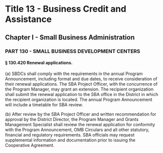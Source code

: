 
# Title 13 - Business Credit and Assistance
## Chapter I - Small Business Administration
### PART 130 - SMALL BUSINESS DEVELOPMENT CENTERS
#### § 130.420 Renewal applications.

(a) SBDCs shall comply with the requirements in the annual Program Announcement, including format and due dates, to receive consideration of their renewal applications. The SBA Project Officer, with the concurrence of the Program Manager, may grant an extension. The recipient organization shall submit the renewal application to the SBA office in the District in which the recipient organization is located. The annual Program Announcement will include a timetable for SBA review.

(b) After review by the SBA Project Officer and written recommendation for approval by the District Director, the Program Manager and Grants Management Specialist shall review the renewal application for conformity with the Program Announcement, OMB Circulars and all other statutory, financial and regulatory requirements. SBA officials may request supplemental information and documentation prior to issuing the Cooperative Agreement.
